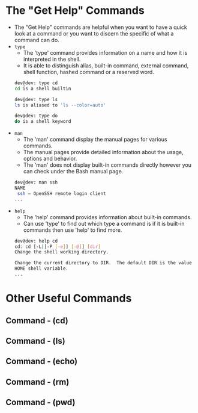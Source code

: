 # The "Get Help" Commands
- The "Get Help" commands are helpful when you want to have a quick look at a command or you want to discern the specific of what a command can do.
- <code>type</code>  
    - The 'type' command provides information on a name and how it is interpreted in the shell. 
    - It is able to distinguish alias, built-in command, external command, shell function, hashed command or a reserved word. 
    ```bash
    dev@dev: type cd
    cd is a shell builtin

    dev@dev: type ls
    ls is aliased to 'ls --color=auto'

    dev@dev: type do
    do is a shell keyword
    ```
- <code>man</code> 
    - The 'man' command display the manual pages for various commands.
    - The manual pages provide detailed information about the usage, options and behavior. 
    - The 'man' does not display built-in commands directly however you can check under the Bash manual page. 
    ```bash
    dev@dev: man ssh
    NAME
     ssh — OpenSSH remote login client
    ...
    ```
- <code>help</code> 
    - The 'help' command provides information about built-in commands.
    - Can use 'type' to find out which type a command is if it is built-in commands then use 'help' to find more.
    ``` bash
    dev@dev: help cd
    cd: cd [-L|[-P [-e]] [-@]] [dir]
    Change the shell working directory.
    
    Change the current directory to DIR.  The default DIR is the value of the
    HOME shell variable.
    ...
    ```
# Other Useful Commands
## Command - (cd)

## Command - (ls)

## Command - (echo)

## Command - (rm)

## Command - (pwd)